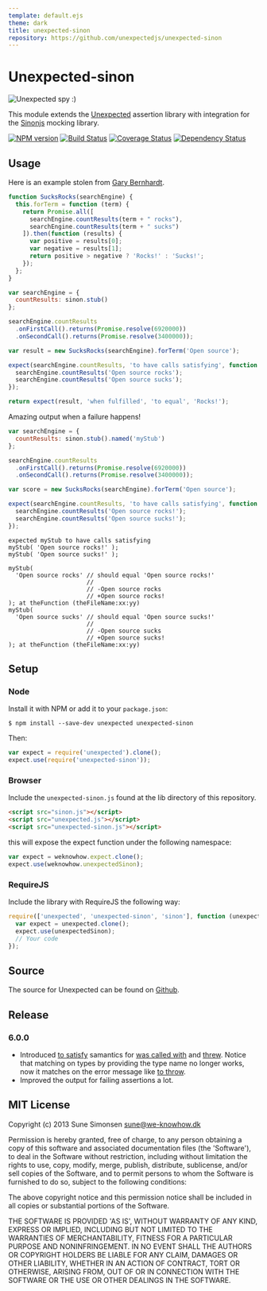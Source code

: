 ```yaml
---
template: default.ejs
theme: dark
title: unexpected-sinon
repository: https://github.com/unexpectedjs/unexpected-sinon
---
```


# Unexpected-sinon

![Unexpected spy :)](unexpectedSpy.png)

This module extends the
[Unexpected](https://github.com/unexpectedjs/unexpected) assertion
library with integration for the [Sinonjs](http://sinonjs.org/)
mocking library.

[![NPM version](https://badge.fury.io/js/unexpected-sinon.svg)](http://badge.fury.io/js/unexpected-sinon)
[![Build Status](https://travis-ci.org/unexpectedjs/unexpected-sinon.svg?branch=master)](https://travis-ci.org/unexpectedjs/unexpected-sinon)
[![Coverage Status](https://coveralls.io/repos/unexpectedjs/unexpected-sinon/badge.svg)](https://coveralls.io/r/unexpectedjs/unexpected-sinon)
[![Dependency Status](https://david-dm.org/unexpectedjs/unexpected-sinon.svg)](https://david-dm.org/unexpectedjs/unexpected-sinon)

## Usage

Here is an example stolen from
[Gary Bernhardt](https://twitter.com/garybernhardt).

```js
function SucksRocks(searchEngine) {
  this.forTerm = function (term) {
    return Promise.all([
      searchEngine.countResults(term + " rocks"),
      searchEngine.countResults(term + " sucks")
    ]).then(function (results) {
      var positive = results[0];
      var negative = results[1];
      return positive > negative ? 'Rocks!' : 'Sucks!';
    });
  };
}
```

```js
var searchEngine = {
  countResults: sinon.stub()
};

searchEngine.countResults
  .onFirstCall().returns(Promise.resolve(6920000))
  .onSecondCall().returns(Promise.resolve(3400000));

var result = new SucksRocks(searchEngine).forTerm('Open source');

expect(searchEngine.countResults, 'to have calls satisfying', function () {
  searchEngine.countResults('Open source rocks');
  searchEngine.countResults('Open source sucks');
});

return expect(result, 'when fulfilled', 'to equal', 'Rocks!');
```

Amazing output when a failure happens!

```js
var searchEngine = {
  countResults: sinon.stub().named('myStub')
};

searchEngine.countResults
  .onFirstCall().returns(Promise.resolve(6920000))
  .onSecondCall().returns(Promise.resolve(3400000));

var score = new SucksRocks(searchEngine).forTerm('Open source');

expect(searchEngine.countResults, 'to have calls satisfying', function () {
  searchEngine.countResults('Open source rocks!');
  searchEngine.countResults('Open source sucks!');
});
```

```output
expected myStub to have calls satisfying
myStub( 'Open source rocks!' );
myStub( 'Open source sucks!' );

myStub(
  'Open source rocks' // should equal 'Open source rocks!'
                      //
                      // -Open source rocks
                      // +Open source rocks!
); at theFunction (theFileName:xx:yy)
myStub(
  'Open source sucks' // should equal 'Open source sucks!'
                      //
                      // -Open source sucks
                      // +Open source sucks!
); at theFunction (theFileName:xx:yy)
```

## Setup

### Node

Install it with NPM or add it to your `package.json`:

```
$ npm install --save-dev unexpected unexpected-sinon
```

Then:

<!-- unexpected-markdown evaluate:false -->

```js
var expect = require('unexpected').clone();
expect.use(require('unexpected-sinon'));
```

### Browser

Include the `unexpected-sinon.js` found at the lib directory of this
repository.

```html
<script src="sinon.js"></script>
<script src="unexpected.js"></script>
<script src="unexpected-sinon.js"></script>
```

this will expose the expect function under the following namespace:

<!-- unexpected-markdown evaluate:false -->

```js
var expect = weknowhow.expect.clone();
expect.use(weknowhow.unexpectedSinon);
```

### RequireJS

Include the library with RequireJS the following way:

<!-- unexpected-markdown evaluate:false -->

```js
require(['unexpected', 'unexpected-sinon', 'sinon'], function (unexpected, unexpectedSinon, sinon) {
  var expect = unexpected.clone();
  expect.use(unexpectedSinon);
  // Your code
});
```

## Source

The source for Unexpected can be found on
[Github](https://github.com/unexpectedjs/unexpected-sinon).

## Release

### 6.0.0

* Introduced
  [to satisfy](http://unexpectedjs.github.io/assertions/any/to-satisfy/)
  samantics for
  [was called with](./assertions/spy/was-called-with/)
  and
  [threw](./assertions/spy/was-called-with/). Notice
  that matching on types by providing the type name no longer works,
  now it matches on the error message like
  [to throw](http://unexpectedjs.github.io/assertions/function/to-throw/).
* Improved the output for failing assertions a lot.

## MIT License

Copyright (c) 2013 Sune Simonsen <sune@we-knowhow.dk>

Permission is hereby granted, free of charge, to any person obtaining
a copy of this software and associated documentation files (the
'Software'), to deal in the Software without restriction, including
without limitation the rights to use, copy, modify, merge, publish,
distribute, sublicense, and/or sell copies of the Software, and to
permit persons to whom the Software is furnished to do so, subject to
the following conditions:

The above copyright notice and this permission notice shall be
included in all copies or substantial portions of the Software.

THE SOFTWARE IS PROVIDED 'AS IS', WITHOUT WARRANTY OF ANY KIND,
EXPRESS OR IMPLIED, INCLUDING BUT NOT LIMITED TO THE WARRANTIES OF
MERCHANTABILITY, FITNESS FOR A PARTICULAR PURPOSE AND
NONINFRINGEMENT. IN NO EVENT SHALL THE AUTHORS OR COPYRIGHT HOLDERS BE
LIABLE FOR ANY CLAIM, DAMAGES OR OTHER LIABILITY, WHETHER IN AN ACTION
OF CONTRACT, TORT OR OTHERWISE, ARISING FROM, OUT OF OR IN CONNECTION
WITH THE SOFTWARE OR THE USE OR OTHER DEALINGS IN THE SOFTWARE.
